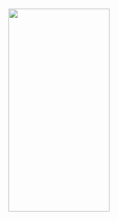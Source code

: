 ### 
<img src="https://user-images.githubusercontent.com/43669992/223326609-f2552187-7ac6-4e28-be8b-557c325451bf.png" width="200" height="400"/>
